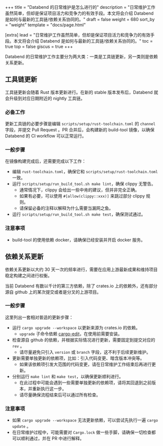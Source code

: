 +++
title = "Databend 的日常维护是怎么进行的"
description = "日常维护工作虽然简单，但却是保证项目活力和竞争力的有效手段。本文将会介绍 Databend 是如何与最新的工具链/依赖关系协同的。"
draft = false
weight = 680
sort_by = "weight"
template = "docs/page.html"

[extra]
lead = "日常维护工作虽然简单，但却是保证项目活力和竞争力的有效手段。本文将会介绍 Databend 是如何与最新的工具链/依赖关系协同的。"
toc = true
top = false
giscus = true
+++

Databend 的日常维护工作主要分为两大类：一类是工具链更新，另一类则是依赖关系更新。

## 工具链更新

工具链更新会随着 Rust 版本更新进行。在新的 stable 版本发布后，Databend 就会升级到对应日期附近的 nightly 工具链。

### 必备工作

更新工具链的必要步骤是编辑 `scripts/setup/rust-toolchain.toml` 的 `channel` 字段，并提交 Pull Request 。PR 合并后，会构建新的 build-tool 镜像，以确保 Databend 的 CI workflow 可以正常运行。

### 一般步骤

在镜像构建完成后，还需要完成以下工作：

- 编辑 `rust-toolchain.toml`，确保它和 `scripts/setup/rust-toolchain.toml` 一致。
- 运行 `scripts/setup/run_build_tool.sh make lint`，确保 clippy 无警告。
    - 通常情况下，clippy 会给出一些中肯的建议，但并非完全正确。
    - 如果有必要，可以使用 `#[allow(clippy::xxx)]` 来跳过部分 clippy 规则。
    - 请保留必备的注释以解释为什么需要当漏网之鱼。
- 运行 `scripts/setup/run_build_tool.sh make test`，确保测试通过。

### 注意事项

- build-tool 的使用依赖 docker，请确保已经安装并开启 docker 服务。

## 依赖关系更新

依赖关系更新以大约 30 天一次的频率进行，需要在应用上游最新成果和维持项目稳定构建之间进行权衡。

当前 Databend 有数以千计的第三方依赖，除了 crates.io 上的依赖外，还有部分源自 github 上的某次提交或者是分叉的上游项目。

### 一般步骤

这里列出一套相对普适的更新步骤：

- 运行 `cargo upgrade --workspace` 以更新来源为 crates.io 的依赖。
    - `upgrade` 子命令依赖 [cargo-edit](https://crates.io/crates/cargo-edit)，在使用前需要安装。
- 检查源自 github 的依赖，并根据实际情况进行更新，需要固定到提交对应的 `rev` 。
    - 请尽量避免只引入 `version` 或 `branch` 字段，这不利于后续更新维护。
- 更新需要单独更新的依赖项，比如：引入代码变更、暗含版本冲突等。
    - 如果该依赖项引发大范围的代码变更，请在日常维护工作结束后再进行更新。
- 分别运行 `make lint` 和 `make test`，以确保更新顺利进行。
    - 在此过程中可能会遇到一些需要单独更新的依赖项，请将其回退到之前版本，并重新执行这一步。
    - 请尽量确保流程结束后可以通过所有检查。

### 注意事项

- 如果 `cargo upgrade --workspace` 无法更新依赖，可以尝试先执行一遍 `cargo update` 。
- 在日常维护过程中，可能需要对 `Cargo.lock` 做一些手脚，请确保一切检查都可以顺利通过，并在 PR 中进行解释。
